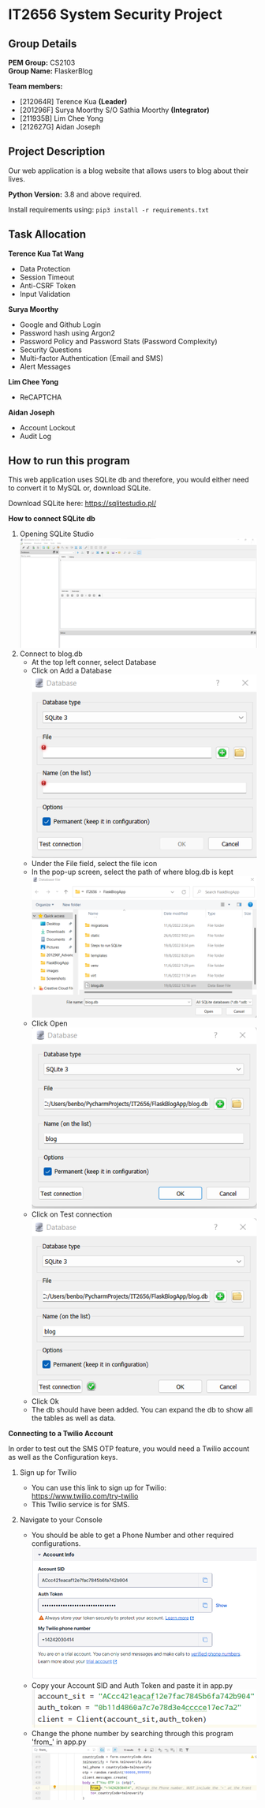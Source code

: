 # IT2656 System Security Project

## Group Details

**PEM Group:** CS2103  
**Group Name:** FlaskerBlog 

**Team members:**
- [212064R]  Terence Kua **(Leader)**
- [201296F]  Surya Moorthy S/O Sathia Moorthy **(Integrator)**
- [211935B]  Lim Chee Yong
- [212627G]  Aidan Joseph

## Project Description

Our web application is a blog website that allows users to blog about their lives.

**Python Version:** 3.8 and above required.

Install requirements using: `pip3 install -r requirements.txt`

## Task Allocation

**Terence Kua Tat Wang**
- Data Protection
- Session Timeout
- Anti-CSRF Token
- Input Validation

**Surya Moorthy**
- Google and Github Login
- Password hash using Argon2
- Password Policy and Password Stats (Password Complexity)
- Security Questions
- Multi-factor Authentication (Email and SMS)
- Alert Messages

**Lim Chee Yong**
- ReCAPTCHA

**Aidan Joseph**
- Account Lockout
- Audit Log

## How to run this program
This web application uses SQLite db and therefore, you would either need to convert it to MySQL or, download SQLite.

Download SQLite here: https://sqlitestudio.pl/

**How to connect SQLite db**
1) Opening SQLite Studio
![img.png](img.png)
2) Connect to blog.db
    - At the top left conner, select Database
    - Click on Add a Database
   ![img_1.png](img_1.png)
    - Under the File field, select the file icon
    - In the pop-up screen, select the path of where blog.db is kept
      ![img_2.png](img_2.png)
    - Click Open
      ![img_3.png](img_3.png)
    - Click on Test connection
      ![img_4.png](img_4.png)
    - Click Ok
    - The db should have been added. You can expand the db to show all the tables as well as data.

**Connecting to a Twilio Account**

In order to test out the SMS OTP feature, you would need a Twilio account as well as the Configuration keys.

1) Sign up for Twilio
    - You can use this link to sign up for Twilio:
    https://www.twilio.com/try-twilio
    - This Twilio service is for SMS.

2) Navigate to your Console
    - You should be able to get a Phone Number and other required configurations.
   ![img_5.png](img_5.png)
    - Copy your Account SID and Auth Token and paste it in app.py
   ![img_6.png](img_6.png)
    - Change the phone number by searching through this program 'from_' in app.py
    ![img_7.png](img_7.png)
